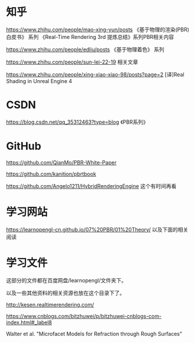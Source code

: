 # 知乎

https://www.zhihu.com/people/mao-xing-yun/posts	《基于物理的渲染(PBR)白皮书》 系列	《Real-Time Rendering 3rd 提炼总结》系列PBR相关内容

https://www.zhihu.com/people/edliu/posts	《基于物理着色》 系列

https://www.zhihu.com/people/sun-lei-22-19	相关文章

https://www.zhihu.com/people/xing-xiao-xiao-98/posts?page=2 [译]Real Shading in Unreal Engine 4

# CSDN

https://blog.csdn.net/qq_35312463?type=blog 《PBR系列》

# GitHub

https://github.com/QianMo/PBR-White-Paper

https://github.com/kanition/pbrtbook

https://github.com/Angelo1211/HybridRenderingEngine	这个有时间再看

# 学习网站

https://learnopengl-cn.github.io/07%20PBR/01%20Theory/	以及下面的相关阅读

# 学习文件

这部分的文件都在百度网盘/learnopengl/文件夹下。

以及一些其他资料的相关资源也放在这个目录下了。

http://kesen.realtimerendering.com/

https://www.cnblogs.com/bitzhuwei/p/bitzhuwei-cnblogs-com-index.html#_label8

Walter et al. "Microfacet Models for Refraction through Rough Surfaces"

